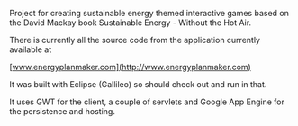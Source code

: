 Project for creating sustainable energy themed interactive games based on the David Mackay book Sustainable Energy - Without the Hot Air.

There is currently all the source code from the application currently available at

[www.energyplanmaker.com](http://www.energyplanmaker.com)

It was built with Eclipse (Gallileo) so should check out and run in that.

It uses GWT for the client, a couple of servlets and Google App Engine for the persistence and hosting.
